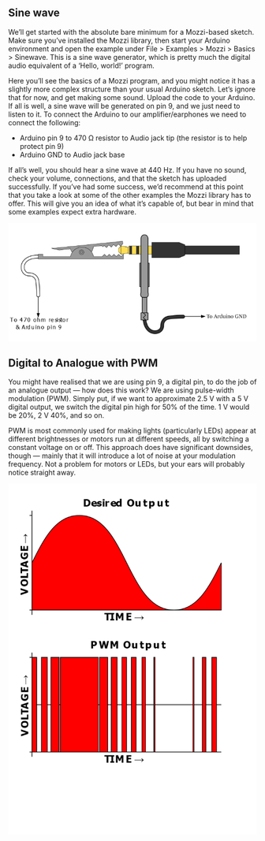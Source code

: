 ## Sine wave

We’ll get started with the absolute bare minimum for a Mozzi-based sketch. Make sure you’ve installed the Mozzi library, then start your Arduino environment and open the example under File > Examples > Mozzi > Basics > Sinewave. This is a sine wave generator, which is pretty much the digital audio equivalent of a ‘Hello, world!’ program. 

Here you’ll see the basics of a Mozzi program, and you might notice it has a slightly more complex structure than your usual Arduino sketch. Let’s ignore that for now, and get making some sound. Upload the code to your Arduino. If all is well, a sine wave will be generated on pin 9, and we just need to listen to it. To connect the Arduino to our amplifier/earphones we need to connect the following:

* Arduino pin 9 to 470 Ω resistor to Audio jack tip (the resistor is to help protect pin 9) 
* Arduino GND to Audio jack base

If all’s well, you should hear a sine wave at 440 Hz. If you have no sound, check your volume, connections, and that the sketch has uploaded successfully. If you’ve had some success, we’d recommend at this point that you take a look at some of the other examples the Mozzi library has to offer. This will give you an idea of what it’s capable of, but bear in mind that some examples expect extra hardware.

![Connections](images/basicconnection.png)

## Digital to Analogue with PWM

You might have realised that we are using pin 9, a digital pin, to do the job of an analogue output — how does this work? We are using pulse-width modulation (PWM). Simply put, if we want to approximate 2.5 V with a 5 V digital output, we switch the digital pin high for 50% of the time. 1 V would be 20%, 2 V 40%, and so on. 

PWM is most commonly used for making lights (particularly LEDs) appear at different brightnesses or motors run at different speeds, all by switching a constant voltage on or off. This approach does have significant downsides, though — mainly that it will introduce a lot of noise at your modulation frequency. Not a problem for motors or LEDs, but your ears will probably notice straight away.

![PWM](images/PWM.png)


